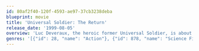 ```yaml
---
id: 80af2f40-120f-4593-ae97-37cb3238deba
blueprint: movie
title: 'Universal Soldier: The Return'
release_date: '1999-08-05'
overview: 'Luc Deveraux, the heroic former Universal Soldier, is about to be thrown into action once again. When Seth (Michael Jai White), the supercomputer controlled ultra-warrior, decides to take revenge and destroy its creators, only Luc can stop it. All hell breaks loose as Luc battles Seth and a deadly team of perfect soldiers in a struggle that pits man against machine and good against evil.'
genres: '[{"id": 28, "name": "Action"}, {"id": 878, "name": "Science Fiction"}]'
---
```

